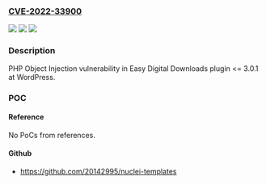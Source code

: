 ### [CVE-2022-33900](https://cve.mitre.org/cgi-bin/cvename.cgi?name=CVE-2022-33900)
![](https://img.shields.io/static/v1?label=Product&message=Easy%20Digital%20Downloads&color=blue)
![](https://img.shields.io/static/v1?label=Version&message=%3C%3D%203.0.1%3C%3D%203.0.1%20&color=brighgreen)
![](https://img.shields.io/static/v1?label=Vulnerability&message=PHP%20Object%20Injection&color=brighgreen)

### Description

PHP Object Injection vulnerability in Easy Digital Downloads plugin <= 3.0.1 at WordPress.

### POC

#### Reference
No PoCs from references.

#### Github
- https://github.com/20142995/nuclei-templates


